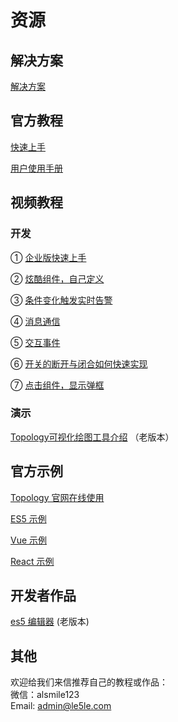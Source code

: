 # 资源

## 解决方案

[解决方案](http://topology.le5le.com/search) 

## 官方教程

[快速上手](../tutorial/start)

[用户使用手册](../instruction/home)

## 视频教程

### 开发
①  [企业版快速上手](https://mp.weixin.qq.com/s/HVoEjsV6pVhExeO64DOciQ)

②  [炫酷组件，自己定义](https://mp.weixin.qq.com/s/R8uB48uzvKzJYHoTbXVGrw)

③  [条件变化触发实时告警](https://mp.weixin.qq.com/s/JgAUkyaw-BJlMWJwt3D6qg)

④  [消息通信](https://mp.weixin.qq.com/s/8VKbPc__a1GRq5_ZrqL19g)

⑤  [交互事件](https://mp.weixin.qq.com/s/ufMyN35J5hufIee5LvZTyQ)

⑥  [开关的断开与闭合如何快速实现](https://mp.weixin.qq.com/s/K0eLb_gTUHVIGUDqomqyoQ)

⑦  [点击组件，显示弹框](https://mp.weixin.qq.com/s/nmcRwjJnI0hWbXqpGhsAMw)



### 演示

[Topology可视化绘图工具介绍](https://www.bilibili.com/video/BV1BQ4y1S7ef?spm_id_from=333.999.0.0) （老版本）


## 官方示例

[Topology 官网在线使用](http://topology.le5le.com/)

[ES5 示例](https://github.com/le5le-com/topology.js/tree/master/examples/es5)

[Vue 示例](https://github.com/le5le-com/topology.js/tree/master/examples/vue)

[React 示例](https://github.com/le5le-com/topology.js/tree/master/examples/react)

## 开发者作品

[es5 编辑器](https://github.com/johnnyhhj/topology-es5) (老版本)

## 其他

欢迎给我们来信推荐自己的教程或作品：  
微信：alsmile123  
Email: admin@le5le.com
